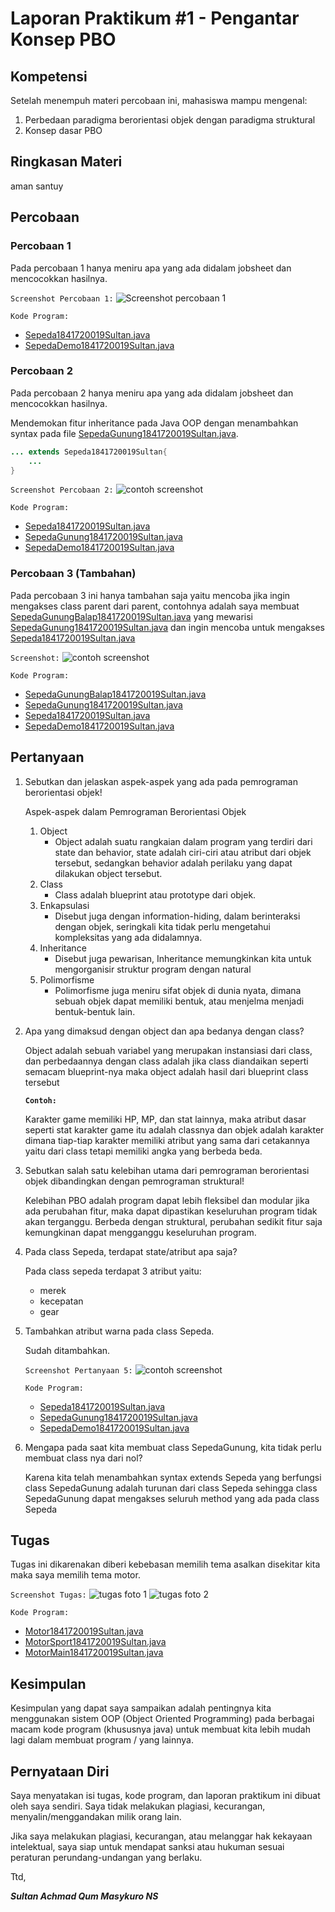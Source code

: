 # Laporan Praktikum #1 - Pengantar Konsep PBO

## Kompetensi

Setelah menempuh materi percobaan ini, mahasiswa mampu mengenal:

1. Perbedaan paradigma berorientasi objek dengan paradigma struktural
2. Konsep dasar PBO

## Ringkasan Materi

aman santuy

## Percobaan

### Percobaan 1

Pada percobaan 1 hanya meniru apa yang ada didalam jobsheet dan mencocokkan hasilnya.

`Screenshot Percobaan 1:`
![Screenshot percobaan 1](img/percobaan-1.png)

`Kode Program:`

* [Sepeda1841720019Sultan.java](../../src/1_Pengantar_Konsep_PBO/Sepeda1841720019Sultan.java)
* [SepedaDemo1841720019Sultan.java](../../src/1_Pengantar_Konsep_PBO/SepedaDemo1841720019Sultan.java)

### Percobaan 2

Pada percobaan 2 hanya meniru apa yang ada didalam jobsheet dan mencocokkan hasilnya.

Mendemokan fitur inheritance pada Java OOP dengan menambahkan syntax pada file [SepedaGunung1841720019Sultan.java](../../src/1_Pengantar_Konsep_PBO/SepedaGunung1841720019Sultan.java).

``` java
... extends Sepeda1841720019Sultan{
    ...
}
```

`Screenshot Percobaan 2:`
![contoh screenshot](img/percobaan-2.png)

`Kode Program:`

* [Sepeda1841720019Sultan.java](../../src/1_Pengantar_Konsep_PBO/Sepeda1841720019Sultan.java)
* [SepedaGunung1841720019Sultan.java](../../src/1_Pengantar_Konsep_PBO/SepedaGunung1841720019Sultan.java)
* [SepedaDemo1841720019Sultan.java](../../src/1_Pengantar_Konsep_PBO/SepedaDemo1841720019Sultan.java)

### Percobaan 3 (Tambahan)

Pada percobaan 3 ini hanya tambahan saja yaitu mencoba jika ingin mengakses class parent dari parent, contohnya adalah saya membuat [SepedaGunungBalap1841720019Sultan.java](../../src/1_Pengantar_Konsep_PBO/SepedaGunungBalap1841720019Sultan.java) yang mewarisi [SepedaGunung1841720019Sultan.java](../../src/1_Pengantar_Konsep_PBO/SepedaGunung1841720019Sultan.java) dan ingin mencoba untuk mengakses [Sepeda1841720019Sultan.java](../../src/1_Pengantar_Konsep_PBO/Sepeda1841720019Sultan.java)

`Screenshot:`
![contoh screenshot](img/percobaan-3.png)

`Kode Program:`

* [SepedaGunungBalap1841720019Sultan.java](../../src/1_Pengantar_Konsep_PBO/SepedaGunungBalap1841720019Sultan.java)
* [SepedaGunung1841720019Sultan.java](../../src/1_Pengantar_Konsep_PBO/SepedaGunung1841720019Sultan.java)
* [Sepeda1841720019Sultan.java](../../src/1_Pengantar_Konsep_PBO/Sepeda1841720019Sultan.java)
* [SepedaDemo1841720019Sultan.java](../../src/1_Pengantar_Konsep_PBO/SepedaDemo1841720019Sultan.java)

## Pertanyaan

1. Sebutkan dan jelaskan aspek-aspek yang ada pada pemrograman berorientasi objek!

   Aspek-aspek dalam Pemrograman Berorientasi Objek
   1. Object
      * Object adalah suatu rangkaian dalam program yang terdiri dari state dan behavior, state adalah ciri-ciri atau atribut dari objek tersebut, sedangkan behavior adalah perilaku yang dapat dilakukan object tersebut.
   2. Class
      * Class adalah blueprint atau prototype dari objek.
   3. Enkapsulasi
      * Disebut juga dengan information-hiding, dalam berinteraksi dengan objek, seringkali kita tidak perlu mengetahui kompleksitas yang ada didalamnya.
   4. Inheritance
      * Disebut juga pewarisan, Inheritance memungkinkan kita untuk mengorganisir struktur program dengan natural
   5. Polimorfisme
      * Polimorfisme juga meniru sifat objek di dunia nyata, dimana sebuah objek dapat memiliki bentuk, atau menjelma menjadi bentuk-bentuk lain.

2. Apa yang dimaksud dengan object dan apa bedanya dengan class?

    Object adalah sebuah variabel yang merupakan instansiasi dari class, dan perbedaannya dengan class adalah jika class diandaikan seperti semacam blueprint-nya maka object adalah hasil dari blueprint class tersebut

    **`Contoh:`**

    Karakter game memiliki HP, MP, dan stat lainnya, maka atribut dasar seperti stat karakter game itu adalah classnya dan objek adalah karakter dimana tiap-tiap karakter memiliki atribut yang sama dari cetakannya yaitu dari class tetapi memiliki angka yang berbeda beda.

3. Sebutkan salah satu kelebihan utama dari pemrograman berorientasi objek dibandingkan dengan pemrograman struktural!

    Kelebihan PBO adalah program dapat lebih fleksibel dan modular jika ada perubahan fitur, maka dapat dipastikan keseluruhan program tidak akan terganggu. Berbeda dengan struktural, perubahan sedikit fitur saja kemungkinan dapat mengganggu keseluruhan program.

4. Pada class Sepeda, terdapat state/atribut apa saja?

    Pada class sepeda terdapat 3 atribut yaitu:
    * merek
    * kecepatan
    * gear

5. Tambahkan atribut warna pada class Sepeda.

    Sudah ditambahkan.

    `Screenshot Pertanyaan 5:`
    ![contoh screenshot](img/pertanyaan-5.png)

    `Kode Program:`

    * [Sepeda1841720019Sultan.java](../../src/1_Pengantar_Konsep_PBO/Sepeda1841720019Sultan.java)
    * [SepedaGunung1841720019Sultan.java](../../src/1_Pengantar_Konsep_PBO/SepedaGunung1841720019Sultan.java)
    * [SepedaDemo1841720019Sultan.java](../../src/1_Pengantar_Konsep_PBO/SepedaDemo1841720019Sultan.java)

6. Mengapa pada saat kita membuat class SepedaGunung, kita tidak perlu membuat class nya dari
nol?

    Karena kita telah menambahkan syntax extends Sepeda yang berfungsi class SepedaGunung adalah turunan dari class Sepeda sehingga class SepedaGunung dapat mengakses seluruh method yang ada pada class Sepeda

## Tugas

Tugas ini dikarenakan diberi kebebasan memilih tema asalkan disekitar kita maka saya memilih tema motor.

`Screenshot Tugas:`
![tugas foto 1](img/tugas1.png)
![tugas foto 2](img/tugas2.png)

`Kode Program:`

* [Motor1841720019Sultan.java](../../src/1_Pengantar_Konsep_PBO/Motor1841720019Sultan.java)
* [MotorSport1841720019Sultan.java](../../src/1_Pengantar_Konsep_PBO/MotorSport1841720019Sultan.java)
* [MotorMain1841720019Sultan.java](../../src/1_Pengantar_Konsep_PBO/MotorMain1841720019Sultan.java)

## Kesimpulan

Kesimpulan yang dapat saya sampaikan adalah pentingnya kita menggunakan sistem OOP (Object Oriented Programming) pada berbagai macam kode program (khususnya java) untuk membuat kita lebih mudah lagi dalam membuat program / yang lainnya.

## Pernyataan Diri

Saya menyatakan isi tugas, kode program, dan laporan praktikum ini dibuat oleh saya sendiri. Saya tidak melakukan plagiasi, kecurangan, menyalin/menggandakan milik orang lain.

Jika saya melakukan plagiasi, kecurangan, atau melanggar hak kekayaan intelektual, saya siap untuk mendapat sanksi atau hukuman sesuai peraturan perundang-undangan yang berlaku.

Ttd,

***Sultan Achmad Qum Masykuro NS***
